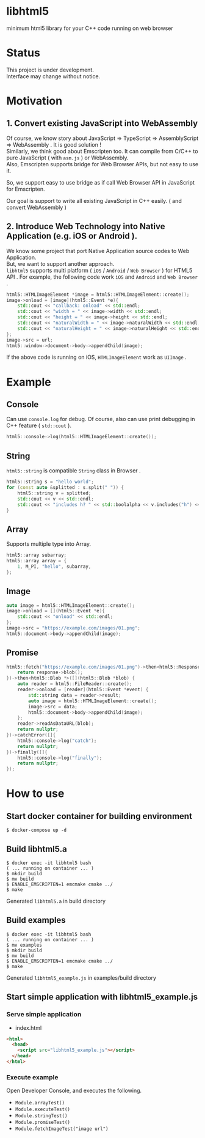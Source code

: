 # libhtml5
minimum html5 library for your C++ code running on web browser

# Status

This project is under development.  
Interface may change without notice.

# Motivation

## 1. Convert existing JavaScript into WebAssembly

Of course, we know story about JavaScript => TypeScript => AssemblyScript => WebAssembly . It is good solution !  
Similarly, we think good about Emscripten too. It can compile from C/C++ to pure JavaScript ( with `asm.js` ) or WebAssembly.  
Also, Emscripten supports bridge for Web Browser APIs, but not easy to use it.  

So, we support easy to use bridge as if call Web Browser API in JavaScript for Emscripten.

Our goal is support to write all existing JavaScript in C++ easily. ( and convert WebAssembly )

## 2. Introduce Web Technology into Native Application (e.g. iOS or Android ).

We know some project that port Native Application source codes to Web Application.  
But, we want to support another approach.  
`libhtml5` supports multi platform ( `iOS` / `Android` / `Web Browser` ) for HTML5 API .
For example, the following code work `iOS` and `Android` and `Web Browser` .

```cpp
html5::HTMLImageElement *image = html5::HTMLImageElement::create();
image->onload = [image](html5::Event *e){
    std::cout << "callback: onload" << std::endl;
    std::cout << "width = " << image->width << std::endl;
    std::cout << "height = " << image->height << std::endl;
    std::cout << "naturalWidth = " << image->naturalWidth << std::endl;
    std::cout << "naturalHeight = " << image->naturalHeight << std::endl;
};
image->src = url;
html5::window->document->body->appendChild(image);
```

If the above code is running on iOS, `HTMLImageElement` work as `UIImage` . 

# Example

## Console

Can use `console.log` for debug.
Of course, also can use print debugging in C++ feature ( `std::cout` ).

```cpp
html5::console->log(html5::HTMLImageElement::create());
```

## String

`html5::string` is compatible `String` class in Browser .

```cpp
html5::string s = "hello world";
for (const auto &splitted : s.split(" ")) {
    html5::string v = splitted;
    std::cout << v << std::endl;
    std::cout << "includes h? " << std::boolalpha << v.includes("h") << std::endl;
}
```

## Array

Supports multiple type into Array.

```cpp
html5::array subarray;
html5::array array = {
    1, M_PI, "hello", subarray,
};
```

## Image

```cpp
auto image = html5::HTMLImageElement::create();
image->onload = [](html5::Event *e){
    std::cout << "onload" << std::endl;
};
image->src = "https://example.com/images/01.png";
html5::document->body->appendChild(image);
```

## Promise

```cpp
html5::fetch("https://example.com/images/01.png")->then<html5::Response *>([](html5::Response *response) {
    return response->blob();
})->then<html5::Blob *>([](html5::Blob *blob) {
    auto reader = html5::FileReader::create();
    reader->onload = [reader](html5::Event *event) {
        std::string data = reader->result;
        auto image = html5::HTMLImageElement::create();
        image->src = data;
        html5::document->body->appendChild(image);
    };
    reader->readAsDataURL(blob);
    return nullptr;
})->catchError([]{
    html5::console->log("catch");
    return nullptr;
})->finally([]{
    html5::console->log("finally");
    return nullptr;
});
```

# How to use

## Start docker container for building environment

```
$ docker-compose up -d
```

## Build libhtml5.a

```
$ docker exec -it libhtml5 bash
( ... running on container ... )
$ mkdir build
$ mv build
$ ENABLE_EMSCRIPTEN=1 emcmake cmake ../
$ make
```

Generated `libhtml5.a` in build directory

## Build examples

```
$ docker exec -it libhtml5 bash
( ... running on container ... )
$ mv examples
$ mkdir build
$ mv build
$ ENABLE_EMSCRIPTEN=1 emcmake cmake ../
$ make
```

Generated `libhtml5_example.js` in examples/build directory

## Start simple application with libhtml5_example.js

### Serve simple application

- index.html

```html
<html>
  <head>
    <script src="libhtml5_example.js"></script>
  </head>
</html>
```

### Execute example

Open Developer Console, and executes the following.

- `Module.arrayTest()`
- `Module.executeTest()`
- `Module.stringTest()`
- `Module.promiseTest()`
- `Module.fetchImageTest("image url")`
